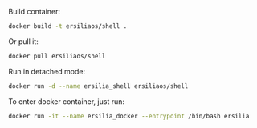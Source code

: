 Build container:

```bash
docker build -t ersiliaos/shell .
```

Or pull it:

```bash
docker pull ersiliaos/shell
```

Run in detached mode:

```bash
docker run -d --name ersilia_shell ersiliaos/shell
```

To enter docker container, just run:

```bash
docker run -it --name ersilia_docker --entrypoint /bin/bash ersilia
```

